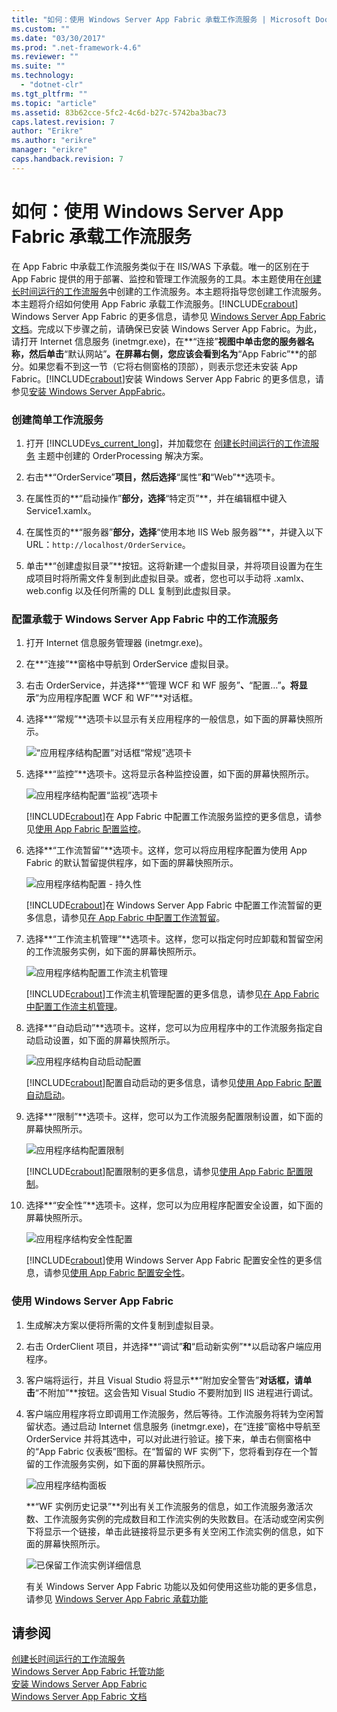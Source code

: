 ```yaml
---
title: "如何：使用 Windows Server App Fabric 承载工作流服务 | Microsoft Docs"
ms.custom: ""
ms.date: "03/30/2017"
ms.prod: ".net-framework-4.6"
ms.reviewer: ""
ms.suite: ""
ms.technology: 
  - "dotnet-clr"
ms.tgt_pltfrm: ""
ms.topic: "article"
ms.assetid: 83b62cce-5fc2-4c6d-b27c-5742ba3bac73
caps.latest.revision: 7
author: "Erikre"
ms.author: "erikre"
manager: "erikre"
caps.handback.revision: 7
---
```

# 如何：使用 Windows Server App Fabric 承载工作流服务
在 App Fabric 中承载工作流服务类似于在 IIS\/WAS 下承载。唯一的区别在于 App Fabric 提供的用于部署、监控和管理工作流服务的工具。本主题使用在[创建长时间运行的工作流服务](../../../../docs/framework/wcf/feature-details/creating-a-long-running-workflow-service.md)中创建的工作流服务。本主题将指导您创建工作流服务。本主题将介绍如何使用 App Fabric 承载工作流服务。[!INCLUDE[crabout](../../../../includes/crabout-md.md)] Windows Server App Fabric 的更多信息，请参见 [Windows Server App Fabric 文档](http://go.microsoft.com/fwlink/?LinkID=193037&clcid=0x804)。完成以下步骤之前，请确保已安装 Windows Server App Fabric。为此，请打开 Internet 信息服务 \(inetmgr.exe\)，在**“连接”**视图中单击您的服务器名称，然后单击**“默认网站”**。在屏幕右侧，您应该会看到名为**“App Fabric”**的部分。如果您看不到这一节（它将右侧窗格的顶部），则表示您还未安装 App Fabric。[!INCLUDE[crabout](../../../../includes/crabout-md.md)]安装 Windows Server App Fabric 的更多信息，请参见[安装 Windows Server AppFabric](http://go.microsoft.com/fwlink/?LinkId=193136)。  
  
### 创建简单工作流服务  
  
1.  打开 [!INCLUDE[vs_current_long](../../../../includes/vs-current-long-md.md)]，并加载您在 [创建长时间运行的工作流服务](../../../../docs/framework/wcf/feature-details/creating-a-long-running-workflow-service.md) 主题中创建的 OrderProcessing 解决方案。  
  
2.  右击**“OrderService”**项目，然后选择**“属性”**和**“Web”**选项卡。  
  
3.  在属性页的**“启动操作”**部分，选择**“特定页”**，并在编辑框中键入 Service1.xamlx。  
  
4.  在属性页的**“服务器”**部分，选择**“使用本地 IIS Web 服务器”**，并键入以下 URL：`http://localhost/OrderService`。  
  
5.  单击**“创建虚拟目录”**按钮。这将新建一个虚拟目录，并将项目设置为在生成项目时将所需文件复制到此虚拟目录。或者，您也可以手动将 .xamlx、web.config 以及任何所需的 DLL 复制到此虚拟目录。  
  
### 配置承载于 Windows Server App Fabric 中的工作流服务  
  
1.  打开 Internet 信息服务管理器 \(inetmgr.exe\)。  
  
2.  在**“连接”**窗格中导航到 OrderService 虚拟目录。  
  
3.  右击 OrderService，并选择**“管理 WCF 和 WF 服务”**、**“配置…”**。将显示**“为应用程序配置 WCF 和 WF”**对话框。  
  
4.  选择**“常规”**选项卡以显示有关应用程序的一般信息，如下面的屏幕快照所示。  
  
     ![“应用程序结构配置”对话框“常规”选项卡](../../../../docs/framework/wcf/feature-details/media/appfabricconfiguration-general.gif "AppFabricConfiguration\-General")  
  
5.  选择**“监控”**选项卡。这将显示各种监控设置，如下面的屏幕快照所示。  
  
     ![应用程序结构配置“监视”选项卡](../../../../docs/framework/wcf/feature-details/media/appfabricconfiguration-monitoring.gif "AppFabricConfiguration\-Monitoring")  
  
     [!INCLUDE[crabout](../../../../includes/crabout-md.md)]在 App Fabric 中配置工作流服务监控的更多信息，请参见[使用 App Fabric 配置监控](http://go.microsoft.com/fwlink/?LinkId=193153)。  
  
6.  选择**“工作流暂留”**选项卡。这样，您可以将应用程序配置为使用 App Fabric 的默认暂留提供程序，如下面的屏幕快照所示。  
  
     ![应用程序结构配置 &#45; 持久性](../../../../docs/framework/wcf/feature-details/media/appfabricconfiguration-persistence.gif "AppFabricConfiguration\-Persistence")  
  
     [!INCLUDE[crabout](../../../../includes/crabout-md.md)]在 Windows Server App Fabric 中配置工作流暂留的更多信息，请参见[在 App Fabric 中配置工作流暂留](http://go.microsoft.com/fwlink/?LinkId=193148)。  
  
7.  选择**“工作流主机管理”**选项卡。这样，您可以指定何时应卸载和暂留空闲的工作流服务实例，如下面的屏幕快照所示。  
  
     ![应用程序结构配置工作流主机管理](../../../../docs/framework/wcf/feature-details/media/appfabricconfiguration-management.gif "AppFabricConfiguration\-Management")  
  
     [!INCLUDE[crabout](../../../../includes/crabout-md.md)]工作流主机管理配置的更多信息，请参见[在 App Fabric 中配置工作流主机管理](http://go.microsoft.com/fwlink/?LinkId=193151)。  
  
8.  选择**“自动启动”**选项卡。这样，您可以为应用程序中的工作流服务指定自动启动设置，如下面的屏幕快照所示。  
  
     ![应用程序结构自动启动配置](../../../../docs/framework/wcf/feature-details/media/appfabricconfigurationautostart.gif "AppFabricConfigurationAutostart")  
  
     [!INCLUDE[crabout](../../../../includes/crabout-md.md)]配置自动启动的更多信息，请参见[使用 App Fabric 配置自动启动](http://go.microsoft.com/fwlink/?LinkId=193150)。  
  
9. 选择**“限制”**选项卡。这样，您可以为工作流服务配置限制设置，如下面的屏幕快照所示。  
  
     ![应用程序结构配置限制](../../../../docs/framework/wcf/feature-details/media/appfabricconfigurationthrottling.gif "AppFabricConfigurationThrottling")  
  
     [!INCLUDE[crabout](../../../../includes/crabout-md.md)]配置限制的更多信息，请参见[使用 App Fabric 配置限制](http://go.microsoft.com/fwlink/?LinkId=193149)。  
  
10. 选择**“安全性”**选项卡。这样，您可以为应用程序配置安全设置，如下面的屏幕快照所示。  
  
     ![应用程序结构安全性配置](../../../../docs/framework/wcf/feature-details/media/appfabricconfiguration-security.gif "AppFabricConfiguration\-Security")  
  
     [!INCLUDE[crabout](../../../../includes/crabout-md.md)]使用 Windows Server App Fabric 配置安全性的更多信息，请参见[使用 App Fabric 配置安全性](http://go.microsoft.com/fwlink/?LinkId=193152)。  
  
### 使用 Windows Server App Fabric  
  
1.  生成解决方案以便将所需的文件复制到虚拟目录。  
  
2.  右击 OrderClient 项目，并选择**“调试”**和**“启动新实例”**以启动客户端应用程序。  
  
3.  客户端将运行，并且 Visual Studio 将显示**“附加安全警告”**对话框，请单击**“不附加”**按钮。这会告知 Visual Studio 不要附加到 IIS 进程进行调试。  
  
4.  客户端应用程序将立即调用工作流服务，然后等待。工作流服务将转为空闲暂留状态。通过启动 Internet 信息服务 \(inetmgr.exe\)，在“连接”窗格中导航至 OrderService 并将其选中，可以对此进行验证。接下来，单击右侧窗格中的“App Fabric 仪表板”图标。在“暂留的 WF 实例”下，您将看到存在一个暂留的工作流服务实例，如下面的屏幕快照所示。  
  
     ![应用程序结构面板](../../../../docs/framework/wcf/feature-details/media/appfabricdashboard.gif "AppFabricDashboard")  
  
     **“WF 实例历史记录”**列出有关工作流服务的信息，如工作流服务激活次数、工作流服务实例的完成数目和工作流实例的失败数目。在活动或空闲实例下将显示一个链接，单击此链接将显示更多有关空闲工作流实例的信息，如下面的屏幕快照所示。  
  
     ![已保留工作流实例详细信息](../../../../docs/framework/wcf/feature-details/media/persisteddetail.gif "PersistedDetail")  
  
     有关 Windows Server App Fabric 功能以及如何使用这些功能的更多信息，请参见 [Windows Server App Fabric 承载功能](http://go.microsoft.com/fwlink/?LinkID=193143&clcid=0x804)  
  
## 请参阅  
 [创建长时间运行的工作流服务](../../../../docs/framework/wcf/feature-details/creating-a-long-running-workflow-service.md)   
 [Windows Server App Fabric 托管功能](http://go.microsoft.com/fwlink/?LinkId=193143)   
 [安装 Windows Server App Fabric](http://go.microsoft.com/fwlink/?LinkId=193136)   
 [Windows Server App Fabric 文档](http://go.microsoft.com/fwlink/?LinkID=193037&clcid=0x804)